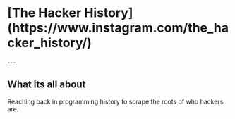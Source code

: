 <h1>[The Hacker History](https://www.instagram.com/the_hacker_history/)</h1>
---
<h2>What its all about</h2>
<p>Reaching back in programming history to scrape the roots of who hackers are.</p>

